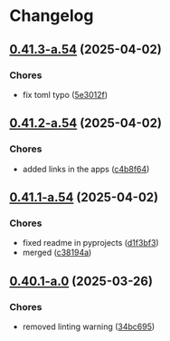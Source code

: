 # Changelog

## [0.41.3-a.54](https://github.com/ceccopierangiolieugenio/pyTermTk/compare/ttkDesigner-v0.41.2-a.54...ttkDesigner-v0.41.3-a.54) (2025-04-02)


### Chores

* fix toml typo ([5e3012f](https://github.com/ceccopierangiolieugenio/pyTermTk/commit/5e3012f41d1322ba0ff679af3e43a6e3deb7594d))

## [0.41.2-a.54](https://github.com/ceccopierangiolieugenio/pyTermTk/compare/ttkDesigner-v0.41.1-a.54...ttkDesigner-v0.41.2-a.54) (2025-04-02)


### Chores

* added links in the apps ([c4b8f64](https://github.com/ceccopierangiolieugenio/pyTermTk/commit/c4b8f64b6b8f02502f2db2c8d3886b62f63b6d4e))

## [0.41.1-a.54](https://github.com/ceccopierangiolieugenio/pyTermTk/compare/ttkDesigner-v0.41.0-a.54...ttkDesigner-v0.41.1-a.54) (2025-04-02)


### Chores

* fixed readme in pyprojects ([d1f3bf3](https://github.com/ceccopierangiolieugenio/pyTermTk/commit/d1f3bf36208edf7f36e867c5631d5186f4b5d2db))
* merged ([c38194a](https://github.com/ceccopierangiolieugenio/pyTermTk/commit/c38194a951d86d3ab040bc7bad9397c7861c2c2a))

## [0.40.1-a.0](https://github.com/ceccopierangiolieugenio/pyTermTk/compare/ttkDesigner-v0.40.0-a.0...ttkDesigner-v0.40.1-a.0) (2025-03-26)


### Chores

* removed linting warning ([34bc695](https://github.com/ceccopierangiolieugenio/pyTermTk/commit/34bc6958b34f597bb5c6ae7338528ffec4bb8e0b))
